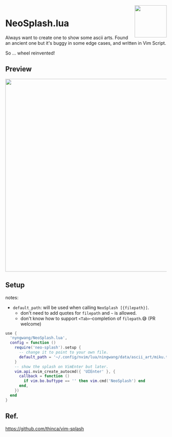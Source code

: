 <img src="https://neovim.io/logos/neovim-mark-flat.png" align="right" width="100" />

NeoSplash.lua
===

Always want to create one to show some ascii arts.
Found an ancient one but it's buggy in some edge cases,
and written in Vim Script.

So ... wheel reinvented!


## Preview

<img src="https://user-images.githubusercontent.com/24765272/222985745-07eb6b07-e9cc-421b-b294-3080428f9ecb.png" width="600">


## Setup

notes:
- `default_path`: will be used when calling `NeoSplash [{filepath}]`.
  - don't need to add quotes for `filepath` and `~` is allowed.
  - don't know how to support `<Tab>`-completion of `filepath`.😅 (PR welcome)


```lua
use {
  'nyngwang/NeoSplash.lua',
  config = function ()
    require('neo-splash').setup {
      -- change it to point to your own file.
      default_path = '~/.config/nvim/lua/ningwang/data/ascii_art/miku.txt'
    }
    -- show the splash on VimEnter but later.
    vim.api.nvim_create_autocmd({ 'UIEnter' }, {
      callback = function ()
        if vim.bo.buftype == '' then vim.cmd('NeoSplash') end
      end,
    })
  end
}
```


## Ref.

https://github.com/thinca/vim-splash
